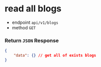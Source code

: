 # read all blogs
- endpoint ``api/v1/blogs`` 
- method ``GET``

 ### Return ``JSON`` Response
``` json 
{
    "data": {} // get all of exists blogs
}
```